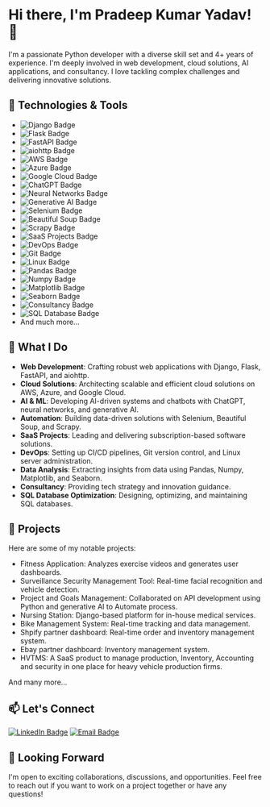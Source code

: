 # Hi there, I'm Pradeep Kumar Yadav! 👋

I'm a passionate Python developer with a diverse skill set and 4+ years of experience. I'm deeply involved in web development, cloud solutions, AI applications, and consultancy. I love tackling complex challenges and delivering innovative solutions.

## 🔧 Technologies & Tools

- ![Django Badge](https://img.shields.io/badge/Django-Web%20Development-brightgreen)
- ![Flask Badge](https://img.shields.io/badge/Flask-Web%20Development-brightgreen)
- ![FastAPI Badge](https://img.shields.io/badge/FastAPI-Web%20Development-brightgreen)
- ![aiohttp Badge](https://img.shields.io/badge/aiohttp-Web%20Development-brightgreen)
- ![AWS Badge](https://img.shields.io/badge/AWS-Cloud%20Technologies-orange)
- ![Azure Badge](https://img.shields.io/badge/Azure-Cloud%20Technologies-orange)
- ![Google Cloud Badge](https://img.shields.io/badge/Google%20Cloud-Cloud%20Technologies-orange)
- ![ChatGPT Badge](https://img.shields.io/badge/ChatGPT-AI%20%26%20ML-blue)
- ![Neural Networks Badge](https://img.shields.io/badge/Neural%20Networks-AI%20%26%20ML-blue)
- ![Generative AI Badge](https://img.shields.io/badge/Generative%20AI-AI%20%26%20ML-blue)
- ![Selenium Badge](https://img.shields.io/badge/Selenium-Automation-yellow)
- ![Beautiful Soup Badge](https://img.shields.io/badge/Beautiful%20Soup-Automation-yellow)
- ![Scrapy Badge](https://img.shields.io/badge/Scrapy-Automation-yellow)
- ![SaaS Projects Badge](https://img.shields.io/badge/SaaS%20Projects-Development-lightgrey)
- ![DevOps Badge](https://img.shields.io/badge/DevOps-CI%2FCD-lightgrey)
- ![Git Badge](https://img.shields.io/badge/Git-Version%20Control-lightgrey)
- ![Linux Badge](https://img.shields.io/badge/Linux-Linux%20Administration-lightgrey)
- ![Pandas Badge](https://img.shields.io/badge/Pandas-Data%20Analysis-yellowgreen)
- ![Numpy Badge](https://img.shields.io/badge/Numpy-Data%20Analysis-yellowgreen)
- ![Matplotlib Badge](https://img.shields.io/badge/Matplotlib-Data%20Analysis-yellowgreen)
- ![Seaborn Badge](https://img.shields.io/badge/Seaborn-Data%20Analysis-yellowgreen)
- ![Consultancy Badge](https://img.shields.io/badge/Consultancy-Technology%20Strategy-lightgrey)
- ![SQL Database Badge](https://img.shields.io/badge/SQL%20Database-Optimization-lightgrey)
- And much more...

## 🚀 What I Do

- **Web Development**: Crafting robust web applications with Django, Flask, FastAPI, and aiohttp.
- **Cloud Solutions**: Architecting scalable and efficient cloud solutions on AWS, Azure, and Google Cloud.
- **AI & ML**: Developing AI-driven systems and chatbots with ChatGPT, neural networks, and generative AI.
- **Automation**: Building data-driven solutions with Selenium, Beautiful Soup, and Scrapy.
- **SaaS Projects**: Leading and delivering subscription-based software solutions.
- **DevOps**: Setting up CI/CD pipelines, Git version control, and Linux server administration.
- **Data Analysis**: Extracting insights from data using Pandas, Numpy, Matplotlib, and Seaborn.
- **Consultancy**: Providing tech strategy and innovation guidance.
- **SQL Database Optimization**: Designing, optimizing, and maintaining SQL databases.

## 🌟 Projects

Here are some of my notable projects:

- Fitness Application: Analyzes exercise videos and generates user dashboards.
- Surveillance Security Management Tool: Real-time facial recognition and vehicle detection.
- Project and Goals Management: Collaborated on API development using Python and generative AI to Automate process.
- Nursing Station: Django-based platform for in-house medical services.
- Bike Management System: Real-time tracking and data management.
- Shpify partner dashboard: Real-time order and inventory management system.
- Ebay partner dashboard: Inventory management system.
- HVTMS: A SaaS product to manage production, Inventory, Accounting and security in one place for heavy vehicle production firms.

And many more...

## 📫 Let's Connect

[![LinkedIn Badge](https://img.shields.io/badge/LinkedIn-0077B5?style=for-the-badge&logo=linkedin&logoColor=white)](https://www.linkedin.com/in/pydev/)
[![Email Badge](https://img.shields.io/badge/Gmail-D14836?style=for-the-badge&logo=gmail&logoColor=white)](mailto:pydev.pk@gmail.com)

## 🤝 Looking Forward

I'm open to exciting collaborations, discussions, and opportunities. Feel free to reach out if you want to work on a project together or have any questions!
